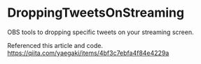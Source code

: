 # DroppingTweetsOnStreaming
OBS tools to dropping specific tweets on your streaming screen.

Referenced this article and code.
https://qiita.com/yaegaki/items/4bf3c7ebfa4f84e4229a
